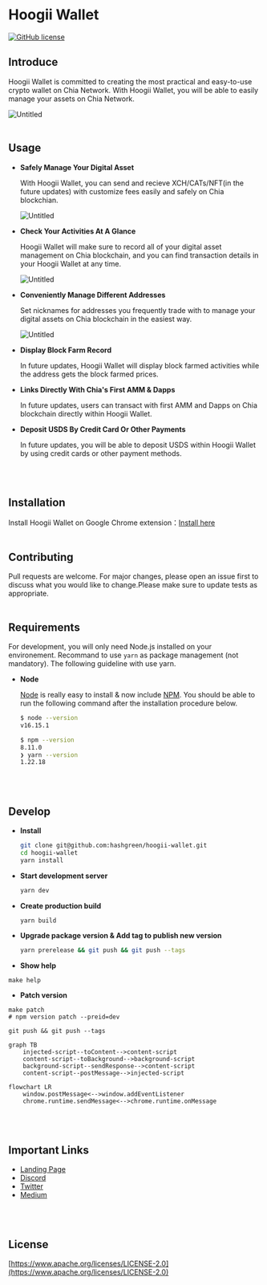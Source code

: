 # Hoogii Wallet

[![GitHub license](https://img.shields.io/github/license/hashgreen/hoogii-wallet)](https://github.com/hashgreen/hoogii-wallet/blob/main/LICENSE)

## Introduce

Hoogii Wallet is committed to creating the most practical and easy-to-use crypto wallet on Chia Network. With Hoogii Wallet, you will be able to easily manage your assets on Chia Network.

![Untitled](https://hoogii.app/img/meta.png)
<br>
<br>

## Usage

- **Safely Manage Your Digital Asset**
    
    With Hoogii Wallet, you can send and recieve XCH/CATs/NFT(in the future updates) with customize fees easily and safely on Chia blockchian.
    
    ![Untitled](https://hoogii.app/img/features/asset.png)
    
- **Check Your Activities At A Glance**
    
    Hoogii Wallet will make sure to record all of your digital asset management on Chia blockchain, and you can find transaction details in your Hoogii Wallet at any time.
    
    ![Untitled](https://hoogii.app/img/features/activities.png)
    
- **Conveniently Manage Different Addresses**
    
    Set nicknames for addresses you frequently trade with to manage your digital assets on Chia blockchain in the easiest way.
    
    ![Untitled](https://hoogii.app/img/features/address_book.png)
    
- **Display Block Farm Record**
    
    In future updates, Hoogii Wallet will display block farmed activities while the address gets the block farmed prices.
    
- **Links Directly With Chia's First AMM & Dapps**
    
    In future updates, users can transact with first AMM and Dapps on Chia blockchain directly within Hoogii Wallet.
    
- **Deposit USDS By Credit Card Or Other Payments**
    
    In future updates, you will be able to deposit USDS within Hoogii Wallet by using credit cards or other payment methods.
<br>
<br>

## Installation

Install Hoogii Wallet on Google Chrome extension：[Install here](https://chrome.google.com/webstore/detail/hoogii-wallet/jljjeghmeihjegifdhbghcoihdiegkkl)
<br>
<br>

## Contributing

Pull requests are welcome. For major changes, please open an issue first to discuss what you would like to change.Please make sure to update tests as appropriate.
<br>
<br>

## Requirements

For development, you will only need Node.js installed on your environement.
Recommand to use `yarn` as package management (not mandatory).
The following guideline with use yarn.

- **Node**

    [Node](http://nodejs.org/) is really easy to install & now include [NPM](https://npmjs.org/).
    You should be able to run the following command after the installation procedure
    below.

    ```bash
    $ node --version
    v16.15.1

    $ npm --version
    8.11.0
    ❯ yarn --version
    1.22.18
    ```
<br>
<br>

## Develop

- **Install**

    ```bash
    git clone git@github.com:hashgreen/hoogii-wallet.git
    cd hoogii-wallet
    yarn install
    ```

- **Start development server**

    ```bash
    yarn dev
    ```

- **Create production build**

    ```bash
    yarn build
    ```

- **Upgrade package version & Add tag to publish new version**

    ```bash
    yarn prerelease && git push && git push --tags  
    ```

- **Show help**

```shell
make help
```

- **Patch version**

```shell
make patch
# npm version patch --preid=dev

git push && git push --tags
```

```mermaid
graph TB
    injected-script--toContent-->content-script
    content-script--toBackground-->background-script
    background-script--sendResponse-->content-script
    content-script--postMessage-->injected-script
```

```mermaid
flowchart LR
    window.postMessage<-->window.addEventListener
    chrome.runtime.sendMessage<-->chrome.runtime.onMessage
```

<br>
<br>

## Important Links

- [Landing Page](https://hoogii.app/)
- [Discord](https://discord.com/invite/eQkGXgprvn)
- [Twitter](https://twitter.com/Hoogii_app)
- [Medium](https://hoogii-app.medium.com/)

<br>
<br>

## License

[https://www.apache.org/licenses/LICENSE-2.0](https://www.apache.org/licenses/LICENSE-2.0)
